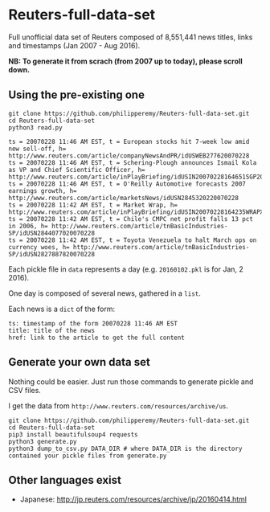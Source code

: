 # Reuters-full-data-set
Full unofficial data set of Reuters composed of 8,551,441 news titles, links and timestamps (Jan 2007 - Aug 2016).

**NB: To generate it from scrach (from 2007 up to today), please scroll down.**

## Using the pre-existing one

```
git clone https://github.com/philipperemy/Reuters-full-data-set.git
cd Reuters-full-data-set
python3 read.py
```

```
ts = 20070228 11:46 AM EST, t = European stocks hit 7-week low amid new sell-off, h= http://www.reuters.com/article/companyNewsAndPR/idUSWEB277620070228
ts = 20070228 11:46 AM EST, t = Schering-Plough announces Ismail Kola as VP and Chief Scientific Officer, h= http://www.reuters.com/article/inPlayBriefing/idUSIN20070228164651SGP20070228
ts = 20070228 11:46 AM EST, t = O'Reilly Automotive forecasts 2007 earnings growth, h= http://www.reuters.com/article/marketsNews/idUSN2845320220070228
ts = 20070228 11:42 AM EST, t = Market Wrap, h= http://www.reuters.com/article/inPlayBriefing/idUSIN20070228164235WRAPX20070228
ts = 20070228 11:42 AM EST, t = Chile's CMPC net profit falls 13 pct in 2006, h= http://www.reuters.com/article/tnBasicIndustries-SP/idUSN2844077020070228
ts = 20070228 11:42 AM EST, t = Toyota Venezuela to halt March ops on currency woes, h= http://www.reuters.com/article/tnBasicIndustries-SP/idUSN2827887820070228
```

Each pickle file in `data` represents a day (e.g. `20160102.pkl` is for Jan, 2 2016).

One day is composed of several news, gathered in a `list`.

Each news is a `dict` of the form:

```
ts: timestamp of the form 20070228 11:46 AM EST
title: title of the news
href: link to the article to get the full content
```

## Generate your own data set

Nothing could be easier. Just run those commands to generate pickle and CSV files.

I get the data from `http://www.reuters.com/resources/archive/us`.

```
git clone https://github.com/philipperemy/Reuters-full-data-set.git
cd Reuters-full-data-set
pip3 install beautifulsoup4 requests
python3 generate.py
python3 dump_to_csv.py DATA_DIR # where DATA_DIR is the directory contained your pickle files from generate.py
```

## Other languages exist

- Japanese: http://jp.reuters.com/resources/archive/jp/20160414.html

